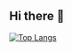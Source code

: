## Hi there 👋

[![Top Langs](https://github-readme-stats.vercel.app/api/top-langs/?username=sifer169966&layout=donut)](https://github.com/anuraghazra/github-readme-stats)

<!--
**sifer169966/sifer169966** is a ✨ _special_ ✨ repository because its `README.md` (this file) appears on your GitHub profile.

Here are some ideas to get you started:

- 🔭 I’m currently working on ...
- 🌱 I’m currently learning ...
- 👯 I’m looking to collaborate on ...
- 🤔 I’m looking for help with ...
- 💬 Ask me about ...
- 📫 How to reach me: ...
- 😄 Pronouns: ...
- ⚡ Fun fact: ...
-->
